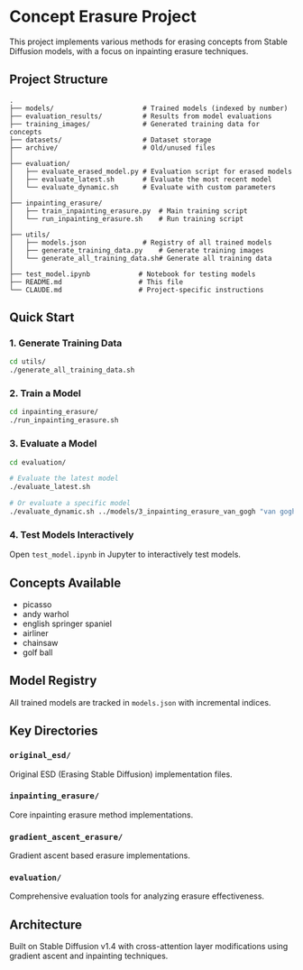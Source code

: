 # Concept Erasure Project

This project implements various methods for erasing concepts from Stable Diffusion models, with a focus on inpainting erasure techniques.

## Project Structure

```
.
├── models/                      # Trained models (indexed by number)
├── evaluation_results/          # Results from model evaluations
├── training_images/             # Generated training data for concepts
├── datasets/                    # Dataset storage
├── archive/                     # Old/unused files
│
├── evaluation/
│   ├── evaluate_erased_model.py # Evaluation script for erased models
│   ├── evaluate_latest.sh       # Evaluate the most recent model
│   └── evaluate_dynamic.sh      # Evaluate with custom parameters
│
├── inpainting_erasure/
│   ├── train_inpainting_erasure.py  # Main training script
│   └── run_inpainting_erasure.sh    # Run training script
│
├── utils/
│   ├── models.json              # Registry of all trained models
│   ├── generate_training_data.py    # Generate training images
│   └── generate_all_training_data.sh# Generate all training data
│
├── test_model.ipynb            # Notebook for testing models
├── README.md                   # This file
└── CLAUDE.md                   # Project-specific instructions
```

## Quick Start

### 1. Generate Training Data
```bash
cd utils/
./generate_all_training_data.sh
```

### 2. Train a Model
```bash
cd inpainting_erasure/
./run_inpainting_erasure.sh
```

### 3. Evaluate a Model
```bash
cd evaluation/

# Evaluate the latest model
./evaluate_latest.sh

# Or evaluate a specific model
./evaluate_dynamic.sh ../models/3_inpainting_erasure_van_gogh "van gogh"
```

### 4. Test Models Interactively
Open `test_model.ipynb` in Jupyter to interactively test models.

## Concepts Available
- picasso
- andy warhol  
- english springer spaniel
- airliner
- chainsaw
- golf ball

## Model Registry
All trained models are tracked in `models.json` with incremental indices.

## Key Directories

### `original_esd/`
Original ESD (Erasing Stable Diffusion) implementation files.

### `inpainting_erasure/`
Core inpainting erasure method implementations.

### `gradient_ascent_erasure/`
Gradient ascent based erasure implementations.

### `evaluation/`
Comprehensive evaluation tools for analyzing erasure effectiveness.

## Architecture
Built on Stable Diffusion v1.4 with cross-attention layer modifications using gradient ascent and inpainting techniques.
